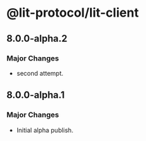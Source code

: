 # @lit-protocol/lit-client

## 8.0.0-alpha.2

### Major Changes

- second attempt.

## 8.0.0-alpha.1

### Major Changes

- Initial alpha publish.

